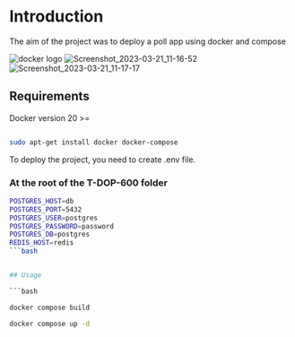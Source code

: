 # Introduction

The aim of the project was to deploy a poll app using docker and compose

![docker logo](https://d1.awsstatic.com/acs/characters/Logos/Docker-Logo_Horizontel_279x131.b8a5c41e56b77706656d61080f6a0217a3ba356d.png)
![Screenshot_2023-03-21_11-16-52](https://user-images.githubusercontent.com/39527261/226577173-6d0d765e-31b8-4f8f-b707-b01483c5fc09.png)
![Screenshot_2023-03-21_11-17-17](https://user-images.githubusercontent.com/39527261/226577184-e3655aa1-ba06-48b7-87e1-e0fe9f3f43a2.png)

## Requirements

Docker version 20 >=

```bash

sudo apt-get install docker docker-compose

```

To deploy the project, you need to create .env file.

### At the root of the T-DOP-600 folder

```bash
POSTGRES_HOST=db
POSTGRES_PORT=5432
POSTGRES_USER=postgres
POSTGRES_PASSWORD=password
POSTGRES_DB=postgres
REDIS_HOST=redis
```bash


## Usage

```bash

docker compose build

docker compose up -d

```
